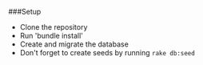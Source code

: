 ###Setup

* Clone the repository
* Run 'bundle install'
* Create and migrate the database
* Don't forget to create seeds by running `rake db:seed`

